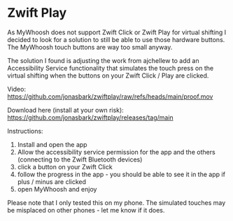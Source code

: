 # Zwift Play
As MyWhoosh does not support Zwift Click or Zwift Play for virtual shifting I decided to look for a solution to still be able to use those hardware buttons. The MyWhoosh touch buttons are way too small anyway.

The solution I found is adjusting the work from ajchellew to add an Accessibility Service functionality that simulates the touch press on the virtual shifting when the buttons on your Zwift Click / Play are clicked.

Video: https://github.com/jonasbark/zwiftplay/raw/refs/heads/main/proof.mov

Download here (install at your own risk): https://github.com/jonasbark/zwiftplay/releases/tag/main

Instructions:
1. Install and open the app
2. Allow the accessibility service permission for the app and the others (connecting to the Zwift Bluetooth devices)
3. click a button on your Zwift Click
4. follow the progress in the app - you should be able to see it in the app if plus / minus are clicked
5. open MyWhoosh and enjoy
   
Please note that I only tested this on my phone. The simulated touches may be misplaced on other phones - let me know if it does.
